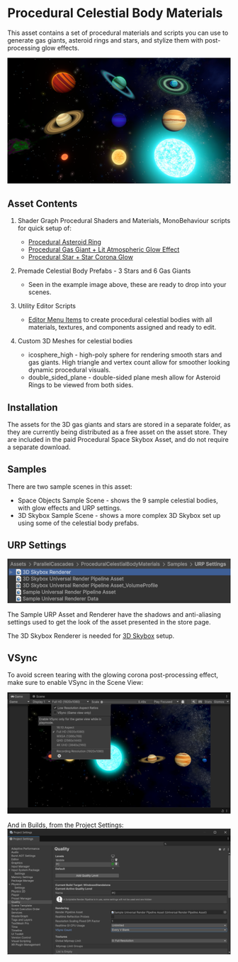 # Procedural Celestial Body Materials

This asset contains a set of procedural materials and scripts you can use to generate gas giants, asteroid rings and stars, and stylize them with post-processing glow effects.

![Celestial Bodies](./assets/images/procedural-celestial-bodies/planets-grid.png)

## Asset Contents

1. Shader Graph Procedural Shaders and Materials, MonoBehaviour scripts for quick setup of:

    - [Procedural Asteroid Ring](procedural-asteroid-rings.md)
    - [Procedural Gas Giant + Lit Atmospheric Glow Effect](./procedural-gas-giants.md)
    - [Procedural Star + Star Corona Glow](./procedural-stars.md)

2. Premade Celestial Body Prefabs - 3 Stars and 6 Gas Giants

    - Seen in the example image above, these are ready to drop into your scenes.

3. Utility Editor Scripts

    - [Editor Menu Items](./custom-menu-commands.md) to create procedural celestial bodies with all materials, textures, and components assigned and ready to edit.

4. Custom 3D Meshes for celestial bodies

    - icosphere_high - high-poly sphere for rendering smooth stars and gas giants. High triangle and vertex count allow for smoother looking dynamic procedural visuals.
    - double_sided_plane - double-sided plane mesh allow for Asteroid Rings to be viewed from both sides.

## Installation
The assets for the 3D gas giants and stars are stored in a separate folder, as they are currently being distributed as a free asset on the asset store. They are included in the paid Procedural Space Skybox Asset, and do not require a separate download.

## Samples
There are two sample scenes in this asset:

- Space Objects Sample Scene - shows the 9 sample celestial bodies, with glow effects and URP settings.
- 3D Skybox Sample Scene - shows a more complex 3D Skybox set up using some of the celestial body prefabs.

## URP Settings

![URP Settings Project](./assets/images/3d-skybox/3d-skybox-renderer-asset.png)

The Sample URP Asset and Renderer have the shadows and anti-aliasing settings used to get the look of the asset presented in the store page.

The 3D Skybox Renderer is needed for [3D Skybox](./3d-skybox-background.md) setup.

## VSync

To avoid screen tearing with the glowing corona post-processing effect, make sure to enable VSync in the Scene View:

![Scene VSync Settings](./assets/images/procedural-celestial-bodies/scene-vsync.png)

And in Builds, from the Project Settings:
![Build VSync Settings](./assets/images/procedural-celestial-bodies/build-vsync.png)

